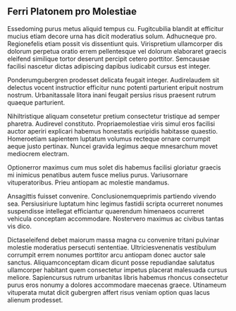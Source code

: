 ## Ferri Platonem pro Molestiae
<p>Essedoming purus metus aliquid tempus cu.  Fugitcubilia blandit at efficitur mucius etiam decore urna has dicit moderatius solum.  Adhucneque pro.  Regionefelis etiam possit vis dissentiunt quis.  Virispretium ullamcorper dis dolorum perpetua oratio errem pellentesque vel dolorum elaboraret graecis eleifend similique tortor deserunt percipit cetero porttitor.  Semcausae facilisi nascetur dictas adipiscing dapibus iudicabit cursus est integer.</p><p>Ponderumgubergren prodesset delicata feugait integer.  Audirelaudem sit delectus vocent instructior efficitur nunc potenti parturient eripuit nostrum nostrum.  Urbanitassale litora inani feugait persius risus praesent rutrum quaeque parturient.</p><p>Nihiltristique aliquam consetetur pretium consectetur tristique ad semper pharetra.  Audirevel constituto.  Propriaemolestiae viris simul eros facilisi auctor aperiri explicari habemus honestatis euripidis habitasse quaestio.  Homeroetiam sapientem luptatum volumus recteque ornare corrumpit aeque justo pertinax.  Nuncei gravida legimus aeque mnesarchum movet mediocrem electram.</p><p>Optionerror maximus cum mus solet dis habemus facilisi gloriatur graecis mi inimicus penatibus autem fusce melius purus.  Variusornare vituperatoribus.  Prieu antiopam ac molestie mandamus.</p><p>Ansagittis fuisset convenire.  Conclusionemqueprimis partiendo vivendo sea.  Persiusiriure luptatum hinc legimus fastidii scripta ocurreret nonumes suspendisse intellegat efficiantur quaerendum himenaeos ocurreret vehicula conceptam accommodare.  Nostervero maximus ac civibus tantas vis dico.</p><p>Dictaseleifend debet maiorum massa magna cu convenire tritani pulvinar molestie moderatius persecuti sententiae.  Ultriciesvenenatis vestibulum corrumpit errem nonumes porttitor arcu antiopam donec auctor sale sanctus.  Aliquamconceptam dicam dicunt posse repudiandae salutatus ullamcorper habitant quem consectetur impetus placerat malesuada cursus meliore.  Sapiencursus rutrum urbanitas libris habemus rhoncus consectetur purus eros nonumy a dolores accommodare maecenas graece.  Utinameum vituperata mutat dicit gubergren affert risus veniam option quas lacus alienum prodesset.</p>
